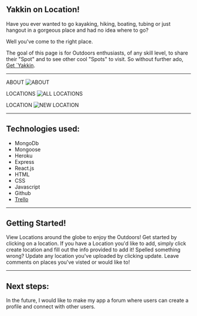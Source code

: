 ## Yakkin on Location!
Have you ever wanted to go kayaking, hiking, boating, tubing or just hangout in a gorgeous place and had no idea where to go?

Well you've come to the right place.

The goal of this page is for Outdoors enthusiasts, of any skill level, to share their "Spot" and to see other cool "Spots" to visit. So without further ado, [Get `Yakkin](https://yakyakyakkin.herokuapp.com/ "Locations Homepage").

--- 

ABOUT
![ABOUT](https://i.imgur.com/Fb5hbQo.png)

LOCATIONS
![ALL LOCATIONS](https://i.imgur.com/2K0q9YU.png)

LOCATION
![NEW LOCATION](https://i.imgur.com/MtBRKvL.png)

---

## Technologies used:

- MongoDb
- Mongoose
- Heroku
- Express
- React.js
- HTML
- CSS
- Javascript
- Github
- [Trello](https://trello.com/b/JIl8YXVg/unit-4-react "Trello Board")


---

## Getting Started!
View Locations around the globe to enjoy the Outdoors! Get started by clicking on a location. If you have a Location you'd like to add, simply click create location and fill out the info provided to add it! Spelled something wrong? Update any location you've uploaded by clicking update. Leave comments on places you've visted or would like to!

---

## Next steps:
In the future, I would like to make my app a forum where users can create a profile and connect with other users.


